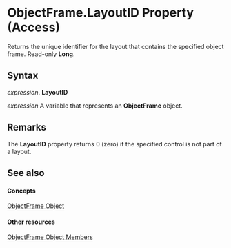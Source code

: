 
# ObjectFrame.LayoutID Property (Access)

Returns the unique identifier for the layout that contains the specified object frame. Read-only  **Long**.


## Syntax

 _expression_. **LayoutID**

 _expression_ A variable that represents an **ObjectFrame** object.


## Remarks

The  **LayoutID** property returns 0 (zero) if the specified control is not part of a layout.


## See also


#### Concepts


[ObjectFrame Object](0eb85477-58d7-249a-2bf7-f2f3960a45a9.md)
#### Other resources


[ObjectFrame Object Members](65229083-68ec-b870-50f4-a6c329259a39.md)
